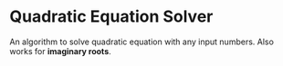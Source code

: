 # Quadratic Equation Solver
An algorithm to solve quadratic equation with any input numbers. Also works for **imaginary roots**.
